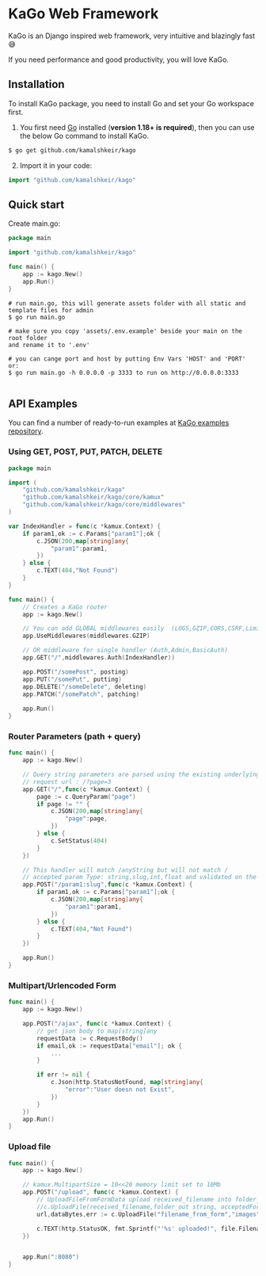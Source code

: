 # KaGo Web Framework

KaGo is an Django inspired web framework, very intuitive and blazingly fast 😅

If you need performance and good productivity, you will love KaGo.



## Installation

To install KaGo package, you need to install Go and set your Go workspace first.

1. You first need [Go](https://golang.org/) installed (**version 1.18+ is required**), then you can use the below Go command to install KaGo.

```sh
$ go get github.com/kamalshkeir/kago
```

2. Import it in your code:

```go
import "github.com/kamalshkeir/kago"
```

## Quick start

Create main.go:
```go
package main

import "github.com/kamalshkeir/kago"

func main() {
	app := kago.New()
	app.Run()
}
```

```
# run main.go, this will generate assets folder with all static and template files for admin
$ go run main.go

# make sure you copy 'assets/.env.example' beside your main on the root folder 
and rename it to '.env'

# you can cange port and host by putting Env Vars 'HOST' and 'PORT' or:
$ go run main.go -h 0.0.0.0 -p 3333 to run on http://0.0.0.0:3333
 
```

## API Examples

You can find a number of ready-to-run examples at [KaGo examples repository](https://github.com/KaGo-gonic/examples).

### Using GET, POST, PUT, PATCH, DELETE

```go
package main

import (
	"github.com/kamalshkeir/kago"
	"github.com/kamalshkeir/kago/core/kamux"
	"github.com/kamalshkeir/kago/core/middlewares"
)

var IndexHandler = func(c *kamux.Context) {
    if param1,ok := c.Params["param1"];ok {
        c.JSON(200,map[string]any{
            "param1":param1,
        })
    } else {
        c.TEXT(404,"Not Found")
    }
}

func main() {
    // Creates a KaGo router
	app := kago.New()

    // You can add GLOBAL middlewares easily  (LOGS,GZIP,CORS,CSRF,Limiter,Recovery)
	app.UseMiddlewares(middlewares.GZIP)

	// OR middleware for single handler (Auth,Admin,BasicAuth)
	app.GET("/",middlewares.Auth(IndexHandler))

	app.POST("/somePost", posting)
	app.PUT("/somePut", putting)
	app.DELETE("/someDelete", deleting)
	app.PATCH("/somePatch", patching)
	
	app.Run()
}
```

### Router Parameters (path + query)

```go
func main() {
	app := kago.New()

    // Query string parameters are parsed using the existing underlying request object
    // request url : /?page=3
    app.GET("/",func(c *kamux.Context) {
		page := c.QueryParam("page")
		if page != "" {
			c.JSON(200,map[string]any{
				"page":page,
			})
		} else {
			c.SetStatus(404)
		}
	})

    // This handler will match /anyString but will not match /
    // accepted param Type: string,slug,int,float and validated on the go, before it hit the handler
    app.POST("/param1:slug",func(c *kamux.Context) {
		if param1,ok := c.Params["param1"];ok {
			c.JSON(200,map[string]any{
				"param1":param1,
			})
		} else {
			c.TEXT(404,"Not Found")
		}
	})

	app.Run()
}
```

### Multipart/Urlencoded Form

```go
func main() {
	app := kago.New()

	app.POST("/ajax", func(c *kamux.Context) {
        // get json body to map[string]any
		requestData := c.RequestBody()
        if email,ok := requestData["email"]; ok {
            ...
        }

        if err != nil {
            c.Json(http.StatusNotFound, map[string]any{
			    "error":"User doesn not Exist",
		    })
        }
	})
	app.Run()
}
```

### Upload file

```go
func main() {
	app := kago.New()

	// kamux.MultipartSize = 10<<20 memory limit set to 10Mb
	app.POST("/upload", func(c *kamux.Context) {
		// UploadFileFromFormData upload received_filename into folder_out and return url,fileByte,error
        //c.UploadFile(received_filename,folder_out string, acceptedFormats ...string) (string,[]byte,error)
        url,dataBytes,err := c.UploadFile("filename_from_form","images","png","jpg")

		c.TEXT(http.StatusOK, fmt.Sprintf("'%s' uploaded!", file.Filename))
	})


	app.Run(":8080")
}
```

